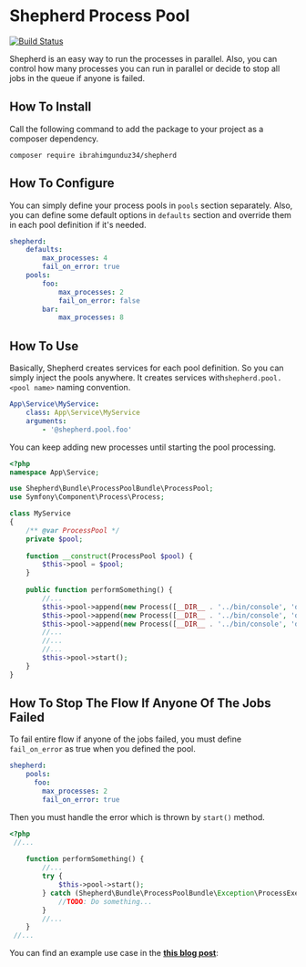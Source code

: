 # Shepherd Process Pool

[![Build Status](https://travis-ci.org/ibrahimgunduz34/ShepherdProcessPoolBundle.svg?branch=master)](https://travis-ci.org/ibrahimgunduz34/ShepherdProcessPoolBundle)

Shepherd is an easy way to run the processes in parallel. 
Also, you can control how many processes you can run in 
parallel or decide to stop all jobs in the queue if anyone 
is failed.   

## How To Install

Call the following command to add the package to your project as a composer dependency.
```$xslt
composer require ibrahimgunduz34/shepherd
```

## How To Configure 
You can simply define your process pools in `pools` section separately. 
Also, you can define some default options in `defaults` section and 
override them in each pool definition if it's needed.
  
```yaml
shepherd:
    defaults:
        max_processes: 4
        fail_on_error: true
    pools:
        foo:
            max_processes: 2
            fail_on_error: false
        bar:
            max_processes: 8
```

## How To Use 

Basically, Shepherd creates services for each pool definition. So 
you can simply inject the pools anywhere. It creates services 
with`shepherd.pool.<pool name>` naming convention.

```yaml
App\Service\MyService:
    class: App\Service\MyService
    arguments:
        - '@shepherd.pool.foo'
```

You can keep adding new processes until starting the pool processing.

```php
<?php
namespace App\Service;

use Shepherd\Bundle\ProcessPoolBundle\ProcessPool;
use Symfony\Component\Process\Process;

class MyService 
{
    /** @var ProcessPool */
    private $pool;
    
    function __construct(ProcessPool $pool) {
        $this->pool = $pool; 
    }
    
    public function performSomething() {
        //...
        $this->pool->append(new Process([__DIR__ . '../bin/console', 'do:something', 'param1', 'param2']));
        $this->pool->append(new Process([__DIR__ . '../bin/console', 'do:something', 'param3', 'param4']));
        $this->pool->append(new Process([__DIR__ . '../bin/console', 'do:something', 'param5', 'param6']));
        //...
        //...
        //...
        $this->pool->start();
    }
}
```

## How To Stop The Flow If Anyone Of The Jobs Failed

To fail entire flow if anyone of the jobs failed, you must define `fail_on_error` as true 
when you defined the pool.

```yaml
shepherd:
    pools:
      foo:
        max_processes: 2
        fail_on_error: true        
```

Then you must handle the error which is thrown by `start()` method.

```php
<?php
 //...
    
    function performSomething() {
        //...
        try {
            $this->pool->start();    
        } catch (Shepherd\Bundle\ProcessPoolBundle\Exception\ProcessExecutionError $exception) {
            //TODO: Do something...
        }
        //...
    }   
 //...
```

You can find an example use case in the [**this blog post**](https://medium.com/@ibrahimgunduz34/how-to-speed-up-multiple-file-transfer-process-by-parallelizing-the-downloads-in-symfony-1beb160771f0):
